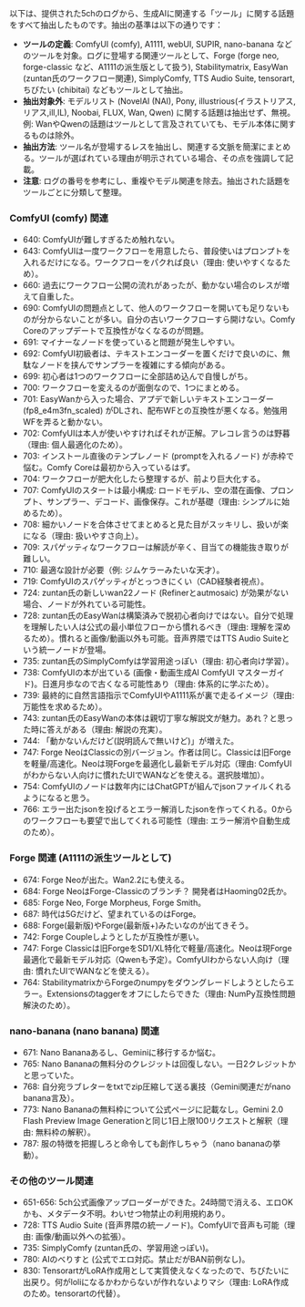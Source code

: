 以下は、提供された5chのログから、生成AIに関連する「ツール」に関する話題をすべて抽出したものです。抽出の基準は以下の通りです：

- **ツールの定義**: ComfyUI (comfy), A1111, webUI, SUPIR, nano-banana などのツールを対象。ログに登場する関連ツールとして、Forge (forge neo, forge-classic など、A1111の派生版として扱う), Stabilitymatrix, EasyWan (zuntan氏のワークフロー関連), SimplyComfy, TTS Audio Suite, tensorart, ちびたい (chibitai) などもツールとして抽出。
- **抽出対象外**: モデルリスト (NovelAI (NAI), Pony, illustrious(イラストリアス, リアス,ill,IL), Noobai, FLUX, Wan, Qwen) に関する話題は抽出せず、無視。例: WanやQwenの話題はツールとして言及されていても、モデル本体に関するものは除外。
- **抽出方法**: ツール名が登場するレスを抽出し、関連する文脈を簡潔にまとめる。ツールが選ばれている理由が明示されている場合、その点を強調して記載。
- **注意**: ログの番号を参考にし、重複やモデル関連を除去。抽出された話題をツールごとに分類して整理。

### ComfyUI (comfy) 関連
- 640: ComfyUIが難しすぎるため触れない。
- 643: ComfyUIは一度ワークフローを用意したら、普段使いはプロンプトを入れるだけになる。ワークフローをパクれば良い（理由: 使いやすくなるため）。
- 660: 過去にワークフロー公開の流れがあったが、動かない場合のレスが増えて自重した。
- 690: ComfyUIの問題点として、他人のワークフローを開いても足りないものが分からないことが多い。自分の古いワークフローすら開けない。Comfy Coreのアップデートで互換性がなくなるのが問題。
- 691: マイナーなノードを使っていると問題が発生しやすい。
- 692: ComfyUI初級者は、テキストエンコーダーを置くだけで良いのに、無駄なノードを挟んでサンプラーを複雑にする傾向がある。
- 699: 初心者は1つのワークフローに全部詰め込んで自慢しがち。
- 700: ワークフローを変えるのが面倒なので、1つにまとめる。
- 701: EasyWanから入った場合、アプデで新しいテキストエンコーダー (fp8_e4m3fn_scaled) がDLされ、配布WFとの互換性が悪くなる。勉強用WFを弄ると動かない。
- 702: ComfyUIは本人が使いやすければそれが正解。アレコレ言うのは野暮（理由: 個人最適化のため）。
- 703: インストール直後のテンプレノード (promptを入れるノード) が赤枠で悩む。Comfy Coreは最初から入っているはず。
- 704: ワークフローが肥大化したら整理するが、前より巨大化する。
- 707: ComfyUIのスタートは最小構成: ロードモデル、空の潜在画像、プロンプト、サンプラー、デコード、画像保存。これが基礎（理由: シンプルに始めるため）。
- 708: 細かいノードを合体させてまとめると見た目がスッキリし、扱いが楽になる（理由: 扱いやすさ向上）。
- 709: スパゲッティなワークフローは解読が辛く、目当ての機能抜き取りが難しい。
- 710: 最適な設計が必要（例: ジムケラーみたいな天才）。
- 719: ComfyUIのスパゲッティがとっつきにくい（CAD経験者視点）。
- 724: zuntan氏の新しいwan22ノード (Refinerとautmosaic) が効果がない場合、ノードが外れている可能性。
- 728: zuntan氏のEasyWanは構築済みで脱初心者向けではない。自分で処理を理解したい人は公式の最小単位フローから慣れるべき（理由: 理解を深めるため）。慣れると画像/動画以外も可能。音声界隈ではTTS Audio Suiteという統一ノードが登場。
- 735: zuntan氏のSimplyComfyは学習用途っぽい（理由: 初心者向け学習）。
- 738: ComfyUIの本が出ている (画像・動画生成AI ComfyUI マスターガイド)。日進月歩なので古くなる可能性あり（理由: 体系的に学ぶため）。
- 739: 最終的に自然言語指示でComfyUIやA1111系が裏で走るイメージ（理由: 万能性を求めるため）。
- 743: zuntan氏のEasyWanの本体は親切丁寧な解説文が魅力。あれ？と思った時に答えがある（理由: 解説の充実）。
- 744: 「動かないんだけど(説明読んで無いけど)」が増えた。
- 747: Forge NeoはClassicの別バージョン。作者は同じ。Classicは旧Forgeを軽量/高速化。Neoは現Forgeを最適化し最新モデル対応（理由: ComfyUIがわからない人向けに慣れたUIでWANなどを使える。選択肢増加）。
- 754: ComfyUIのノードは数年内にはChatGPTが組んでjsonファイルくれるようになると思う。
- 766: エラー出たjsonを投げるとエラー解消したjsonを作ってくれる。0からのワークフローも要望で出してくれる可能性（理由: エラー解消や自動生成のため）。

### Forge 関連 (A1111の派生ツールとして)
- 674: Forge Neoが出た。Wan2.2にも使える。
- 684: Forge NeoはForge-Classicのブランチ？ 開発者はHaoming02氏か。
- 685: Forge Neo, Forge Morpheus, Forge Smith。
- 687: 時代は5Gだけど、望まれているのはForge。
- 688: Forge(最新版)やForge(最新版+)みたいなのが出てきそう。
- 742: Forge Coupleしようとしたが互換性が悪い。
- 747: Forge Classicは旧ForgeをSD1/XL特化で軽量/高速化。Neoは現Forge最適化で最新モデル対応（Qwenも予定）。ComfyUIわからない人向け（理由: 慣れたUIでWANなどを使える）。
- 764: StabilitymatrixからForgeのnumpyをダウングレードしようとしたらエラー。Extensionsのtaggerをオフにしたらできた（理由: NumPy互換性問題解決のため）。

### nano-banana (nano banana) 関連
- 671: Nano Bananaあるし、Geminiに移行するか悩む。
- 765: Nano Bananaの無料分のクレジットは回復しない。一日2クレジットかと思っていた。
- 768: 自分宛ラブレターをtxtでzip圧縮して送る裏技（Gemini関連だがnano banana言及）。
- 773: Nano Bananaの無料枠について公式ページに記載なし。Gemini 2.0 Flash Preview Image Generationと同じ1日上限100リクエストと解釈（理由: 無料枠の解釈）。
- 787: 服の特徴を把握しろと命令しても創作しちゃう（nano bananaの挙動）。

### その他のツール関連
- 651-656: 5ch公式画像アップローダーができた。24時間で消える、エロOKかも、メタデータ不明。わいせつ物禁止の利用規約あり。
- 728: TTS Audio Suite (音声界隈の統一ノード)。ComfyUIで音声も可能（理由: 画像/動画以外への拡張）。
- 735: SimplyComfy (zuntan氏の、学習用途っぽい)。
- 780: AIのべりすと (公式でエロ対応。禁止だがBAN前例なし)。
- 830: TensorartがLoRA作成用として実質使えなくなったので、ちびたいに出戻り。何がloliになるかわからないが作れないよりマシ（理由: LoRA作成のため。tensorartの代替）。